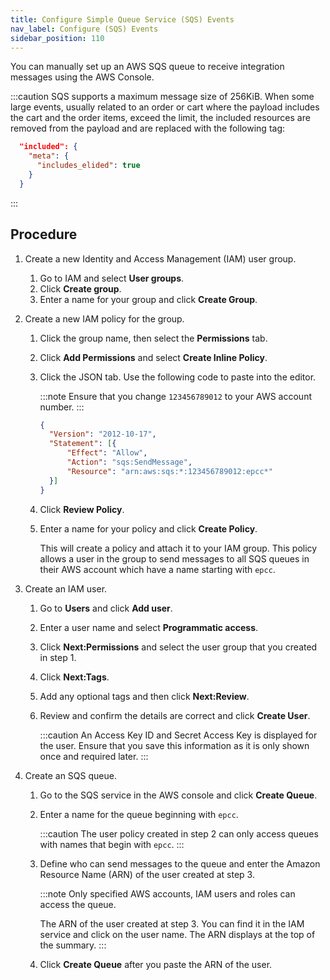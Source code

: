 ```yaml
---
title: Configure Simple Queue Service (SQS) Events
nav_label: Configure (SQS) Events
sidebar_position: 110
---
```


You can manually set up an AWS SQS queue to receive integration messages using the AWS Console.

:::caution
SQS supports a maximum message size of 256KiB. When some large events, usually related to an order or cart where the payload includes the cart and the order items, exceed the limit, the included resources are removed from the payload and are replaced with the following tag:

```json
  "included": {
    "meta": {
      "includes_elided": true
    }
  }
```
:::

## Procedure

1. Create a new Identity and Access Management (IAM) user group.

    1. Go to IAM and select **User groups**.
    1. Click **Create group**.
    1. Enter a name for your group and click **Create Group**.


2. Create a new IAM policy for the group.

    1. Click the group name, then select the **Permissions** tab.
    1. Click **Add Permissions** and select **Create Inline Policy**.
    1. Click the JSON tab. Use the following code to paste into the editor.

        :::note
        Ensure that you change `123456789012` to your AWS account number.
        :::

        ```json
        {
          "Version": "2012-10-17",
          "Statement": [{
              "Effect": "Allow",
              "Action": "sqs:SendMessage",
              "Resource": "arn:aws:sqs:*:123456789012:epcc*"
          }]
        }
        ```

    1. Click **Review Policy**.
    1. Enter a name for your policy and click **Create Policy**.

        This will create a policy and attach it to your IAM group. This policy allows a user in the group to send messages to all SQS queues in their AWS account which have a name starting with `epcc`.


3. Create an IAM user.

    1. Go to **Users** and click **Add user**.
    1. Enter a user name and select **Programmatic access**.
    1. Click **Next:Permissions** and select the user group that you created in step 1.
    1. Click **Next:Tags**.
    1. Add any optional tags and then click **Next:Review**.
    1. Review and confirm the details are correct and click **Create User**.

        :::caution
        An Access Key ID and Secret Access Key is displayed for the user. Ensure that you save this information as it is only shown once and required later.
        :::

4. Create an SQS queue.

    1. Go to the SQS service in the AWS console and click **Create Queue**.
    1. Enter a name for the queue beginning with `epcc`.

        :::caution
        The user policy created in step 2 can only access queues with names that begin with `epcc`.
        :::

    1. Define who can send messages to the queue and enter the Amazon Resource Name (ARN) of the user created at step 3.

        :::note
        Only specified AWS accounts, IAM users and roles can access the queue.

        The ARN of the user created at step 3. You can find it in the IAM service and click on the user name. The ARN displays at the top of the summary.
        :::

    1. Click **Create Queue** after you paste the ARN of the user.
